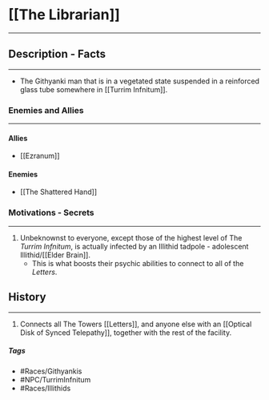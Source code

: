 # [[The Librarian]] 
---
## Description - Facts
---
- The Githyanki man that is in a vegetated state suspended in a reinforced glass tube somewhere in [[Turrim Infnitum]]. 

### Enemies and Allies
---
#### Allies
- [[Ezranum]]
#### Enemies
- [[The Shattered Hand]]

### Motivations - Secrets
---
1. Unbeknownst to everyone, except those of the highest level of The *Turrim Infnitum*, is actually infected by an Illithid tadpole - adolescent Illithid/[[Elder Brain]].
	- This is what boosts their psychic abilities to connect to all of the *Letters*. 

## History
---
1. Connects all The Towers [[Letters]], and anyone else with an [[Optical Disk of Synced Telepathy]], together with the rest of the facility.

##### Tags
- #Races/Githyankis
- #NPC/TurrimInfnitum
- #Races/Illithids 